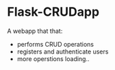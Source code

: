 # Flask-CRUDapp

A webapp that that:

- performs CRUD operations
- registers and authenticate users
- more operstions loading..
